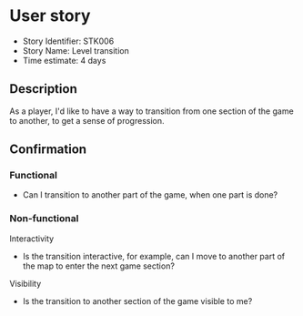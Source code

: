 # User story 

* Story Identifier: STK006
* Story Name: Level transition
* Time estimate: 4 days

## Description 

As a player, I'd like to have a way to transition from one section of the game to another, to get a sense of progression.

## Confirmation

### Functional

- Can I transition to another part of the game, when one part is done?

### Non-functional

Interactivity
- Is the transition interactive, for example, can I move to another part of the map to enter the next game section?

Visibility
- Is the transition to another section of the game visible to me?
